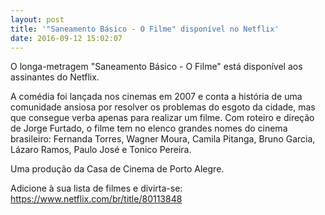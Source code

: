 ```yaml
---
layout: post
title: '"Saneamento Básico - O Filme" disponível no Netflix'
date: 2016-09-12 15:02:07
---
```

O longa-metragem "Saneamento Básico - O Filme" está disponível aos assinantes do Netflix.

A comédia foi lançada nos cinemas em 2007 e conta a história de uma comunidade ansiosa por resolver os problemas do esgoto da cidade, mas que consegue verba apenas para realizar um filme. Com roteiro e direção de Jorge Furtado, o filme tem no elenco grandes nomes do cinema brasileiro: Fernanda Torres, Wagner Moura, Camila Pitanga, Bruno Garcia, Lázaro Ramos, Paulo José e Tonico Pereira.

Uma produção da Casa de Cinema de Porto Alegre.

Adicione à sua lista de filmes e divirta-se:\
<https://www.netflix.com/br/title/80113848>